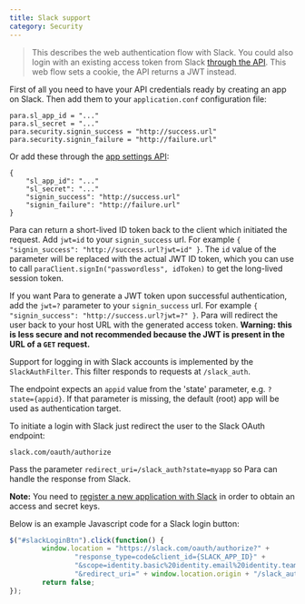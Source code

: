 ```yaml
---
title: Slack support
category: Security
---
```


> This describes the web authentication flow with Slack. You could also login with an existing access token from
> Slack [through the API](#034-api-jwt-signin). This web flow sets a cookie, the API returns a JWT instead.

First of all you need to have your API credentials ready by creating an app on Slack.
Then add them to your `application.conf` configuration file:
```
para.sl_app_id = "..."
para.sl_secret = "..."
para.security.signin_success = "http://success.url"
para.security.signin_failure = "http://failure.url"
```
Or add these through the [app settings API](#050-api-settings-put):
```
{
	"sl_app_id": "..."
	"sl_secret": "..."
	"signin_success": "http://success.url"
	"signin_failure": "http://failure.url"
}
```
Para can return a short-lived ID token back to the client which initiated the request. Add `jwt=id` to your
`signin_success` url. For example `{ "signin_success": "http://success.url?jwt=id" }`. The `id` value of the parameter
will be replaced with the actual JWT ID token, which you can use to call `paraClient.signIn("passwordless", idToken)` to
get the long-lived session token.

If you want Para to generate a JWT token upon successful authentication, add the `jwt=?` parameter to your
`signin_success` url. For example `{ "signin_success": "http://success.url?jwt=?" }`.
Para will redirect the user back to your host URL with the generated access token.
**Warning: this is less secure and not recommended because the JWT is present in the URL of a `GET` request.**

Support for logging in with Slack accounts is implemented by the `SlackAuthFilter`.
This filter responds to requests at `/slack_auth`.

The endpoint expects an `appid` value from the 'state' parameter, e.g. `?state={appid}`. If that parameter is missing,
the default (root) app will be used as authentication target.

To initiate a login with Slack just redirect the user to the Slack OAuth endpoint:
```
slack.com/oauth/authorize
```
Pass the parameter `redirect_uri=/slack_auth?state=myapp` so Para can handle the response from Slack.

**Note:** You need to [register a new application with Slack](https://api.slack.com/apps)
in order to obtain an access and secret keys.

Below is an example Javascript code for a Slack login button:

```js
$("#slackLoginBtn").click(function() {
		window.location = "https://slack.com/oauth/authorize?" +
				"response_type=code&client_id={SLACK_APP_ID}" +
				"&scope=identity.basic%20identity.email%20identity.team%20identity.avatar&state=" + APPID +
				"&redirect_uri=" + window.location.origin + "/slack_auth;
		return false;
});
```